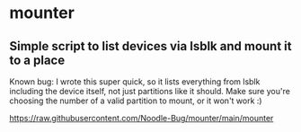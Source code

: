 # mounter
## Simple script to list devices via lsblk and mount it to a place

Known bug: I wrote this super quick, so it lists everything from lsblk including the device itself, not just partitions like it should. Make sure you're choosing the number of a valid partition to mount, or it won't work :)

https://raw.githubusercontent.com/Noodle-Bug/mounter/main/mounter
